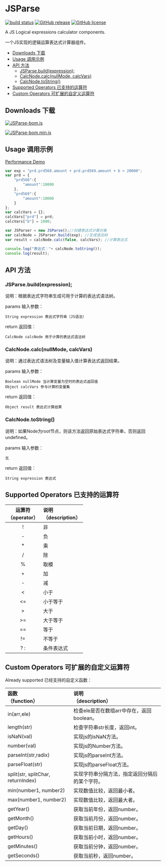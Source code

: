 # JSParse

[![build status][travis-image]][travis-url] [![GitHub release][release-image]][release-url] [![GitHub license][license-image]][license-url]

A JS Logical expressions calculator components.

一个JS实现的逻辑运算表达式计算器组件。

<!-- TOC -->

- [Downloads 下载](#downloads-下载)
- [Usage 调用示例](#usage-调用示例)
- [API 方法](#api-方法)
    - [JSParse.build(expression);](#jsparsebuildexpression)
    - [CalcNode.calc(nullMode, calcVars)](#calcnodecalcnullmode-calcvars)
    - [CalcNode.toString()](#calcnodetostring)
- [Supported Operators 已支持的运算符](#supported-operators-已支持的运算符)
- [Custom Operators 可扩展的自定义运算符](#custom-operators-可扩展的自定义运算符)

<!-- /TOC -->

## Downloads 下载

[![JSParse-bom.js][download-bom-image]][download-bom-url]

[![JSParse-bom.min.js][download-bom-min-image]][download-bom-min-url]

## Usage 调用示例

[Performance Demo](https://peiyucn.github.io/JSParse/src/bom/JSParse-bom.html)

```javascript
var exp = "prd.prd568.amount + prd.prd569.amount + b > 20000";
var prd = {
    "prd568":{
        "amount":10000
    },
    "prd569":{
        "amount":10000
    }
};
var calcVars = {};
calcVars["prd"] = prd;
calcVars["b"] = 1000;

var JSParser = new JSParse();//创建表达式计算对象
var calcNode = JSParser.build(exp); //生成语法树
var result = calcNode.calc(false, calcVars); //计算表达式

console.log("表达式："+ calcNode.toString());
console.log(result);
```

## API 方法

### JSParse.build(expression);

  说明：根据表达式字符串生成可用于计算的表达式语法树。
  
  params 输入参数：
  
    String expression 表达式字符串（JS语法）

  return 返回值：
  
    CalcNode calcNode 用于计算的表达式语法树

### CalcNode.calc(nullMode, calcVars)

  说明：通过表达式语法树及变量输入值计算表达式返回结果。
  
  params 输入参数：
  
    Boolean nullMode 当计算变量为空时的表达式返回值
    Object calcVars 参与计算的变量集

  return 返回值：
  
    Object result 表达式计算结果

### CalcNode.toString()

  说明：如果Node为root节点，则该方法返回原始表达式字符串，否则返回undefined。
  
  params 输入参数：
  
    无

  return 返回值：
  
    String expression 表达式

## Supported Operators 已支持的运算符

|运算符<br>（operator）|说明<br>（description）|
|:---------------:|:---------------|
|  !              | 非 |
|  -              | 负 |
|  *              | 乘 |
|  /              | 除 |
|  %              | 取模 |
|  +              | 加 |
|  -              | 减 |
|  <              | 小于 |
|  <=             | 小于等于 |
|  >              | 大于 |
|  >=             | 大于等于 |
|  ==             | 等于 |
|  !=             | 不等于 |
|  ? :            | 条件表达式 |

## Custom Operators 可扩展的自定义运算符

Already supported 已经支持的自定义函数：

|函数<br>（function）|说明<br>（description）|
|:-----|:-----|
|in(arr,ele)|检查ele是否在数组arr中存在，返回boolean。|
|length(str)|检查字符串str长度，返回int。|
|isNaN(val)|实现js的isNaN方法。|
|number(val)|实现js的Number方法。|
|parseInt(str,radix)|实现js的parseInt方法。|
|parseFloat(str)|实现js的parseFloat方法。|
|split(str, splitChar, returnIndex)|实现字符串分隔方法，指定返回分隔后的某个字符。|
|min(number1, number2)|实现数值比较，返回最小者。|
|max(number1, number2)|实现数值比较，返回最大者。|
|getYear()|获取当前年份，返回number。|
|getMonth()|获取当前月份，返回number。|
|getDay()|获取当前日期，返回number。|
|getHours()|获取当前小时，返回number。|
|getMinutes()|获取当前分钟，返回number。|
|getSeconds()|获取当前秒，返回number。|

[travis-image]: https://travis-ci.org/peiyucn/JSParse.svg?branch=master
[travis-url]: https://travis-ci.org/peiyucn/JSParse
[release-image]: https://img.shields.io/github/release/peiyucn/JSParse.svg
[release-url]: https://github.com/peiyucn/JSParse/releases/
[license-image]: https://img.shields.io/badge/license-MIT-blue.svg
[license-url]: https://raw.githubusercontent.com/peiyucn/JSParse/master/LICENSE
[download-image]: https://img.shields.io/badge/Code-JSParse.js-brightgreen.svg
[download-url]: https://peiyucn.github.io/JSParse/src/nobom/JSParse.js
[download-min-image]: https://img.shields.io/badge/Code-JSParse.min.js-brightgreen.svg
[download-min-url]: https://peiyucn.github.io/JSParse/src/nobom/JSParse.min.js
[download-bom-image]: https://img.shields.io/badge/Code-JSParse--bom.js-brightgreen.svg
[download-bom-url]: https://peiyucn.github.io/JSParse/src/bom/JSParse-bom.js
[download-bom-min-image]: https://img.shields.io/badge/Code-JSParse--bom.min.js-brightgreen.svg
[download-bom-min-url]: https://peiyucn.github.io/JSParse/src/bom/JSParse-bom.min.js